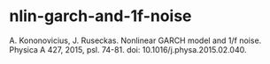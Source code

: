 # nlin-garch-and-1f-noise
A. Kononovicius, J. Ruseckas. Nonlinear GARCH model and 1/f noise. Physica A 427, 2015, psl. 74-81. doi: 10.1016/j.physa.2015.02.040.
